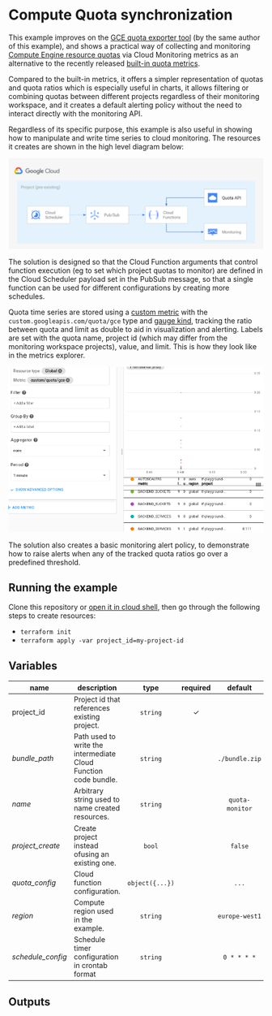 # Compute Quota synchronization

This example improves on the [GCE quota exporter tool](https://github.com/GoogleCloudPlatform/professional-services/tree/master/tools/gce-quota-sync) (by the same author of this example), and shows a practical way of collecting and monitoring [Compute Engine resource quotas](https://cloud.google.com/compute/quotas) via Cloud Monitoring metrics as an alternative to the recently released [built-in quota metrics](https://cloud.google.com/monitoring/alerts/using-quota-metrics).

Compared to the built-in metrics, it offers a simpler representation of quotas and quota ratios which is especially useful in charts, it allows filtering or combining quotas between different projects regardless of their monitoring workspace, and it creates a default alerting policy without the need to interact directly with the monitoring API.

Regardless of its specific purpose, this example is also useful in showing how to manipulate and write time series to cloud monitoring. The resources it creates are shown in the high level diagram below:

<img src="diagram.png" width="640px" alt="GCP resource diagram">

The solution is designed so that the Cloud Function arguments that control function execution (eg to set which project quotas to monitor) are defined in the Cloud Scheduler payload set in the PubSub message, so that a single function can be used for different configurations by creating more schedules.

Quota time series are stored using a [custom metric](https://cloud.google.com/monitoring/custom-metrics) with the `custom.googleapis.com/quota/gce` type and [gauge kind](https://cloud.google.com/monitoring/api/v3/kinds-and-types#metric-kinds), tracking the ratio between quota and limit as double to aid in visualization and alerting. Labels are set with the quota name, project id (which may differ from the monitoring workspace projects), value, and limit. This is how they look like in the metrics explorer.

<img src="explorer.png" width="640px" alt="GCP resource diagram">

The solution also creates a basic monitoring alert policy, to demonstrate how to raise alerts when any of the tracked quota ratios go over a predefined threshold.

## Running the example

Clone this repository or [open it in cloud shell](https://ssh.cloud.google.com/cloudshell/editor?cloudshell_git_repo=https%3A%2F%2Fgithub.com%2Fterraform-google-modules%2Fcloud-foundation-fabric&cloudshell_print=cloud-shell-readme.txt&cloudshell_working_dir=cloud-operations%2Fquota-monitoring), then go through the following steps to create resources:

- `terraform init`
- `terraform apply -var project_id=my-project-id`

<!-- BEGIN TFDOC -->
## Variables

| name | description | type | required | default |
|---|---|:---: |:---:|:---:|
| project_id | Project id that references existing project. | <code title="">string</code> | ✓ |  |
| *bundle_path* | Path used to write the intermediate Cloud Function code bundle. | <code title="">string</code> |  | <code title="">./bundle.zip</code> |
| *name* | Arbitrary string used to name created resources. | <code title="">string</code> |  | <code title="">quota-monitor</code> |
| *project_create* | Create project instead ofusing an existing one. | <code title="">bool</code> |  | <code title="">false</code> |
| *quota_config* | Cloud function configuration. | <code title="object&#40;&#123;&#10;filters  &#61; list&#40;string&#41;&#10;projects &#61; list&#40;string&#41;&#10;regions  &#61; list&#40;string&#41;&#10;&#125;&#41;">object({...})</code> |  | <code title="&#123;&#10;filters  &#61; null&#10;projects &#61; null&#10;regions  &#61; null&#10;&#125;">...</code> |
| *region* | Compute region used in the example. | <code title="">string</code> |  | <code title="">europe-west1</code> |
| *schedule_config* | Schedule timer configuration in crontab format | <code title="">string</code> |  | <code title="">0 * * * *</code> |

## Outputs

<!-- END TFDOC -->

